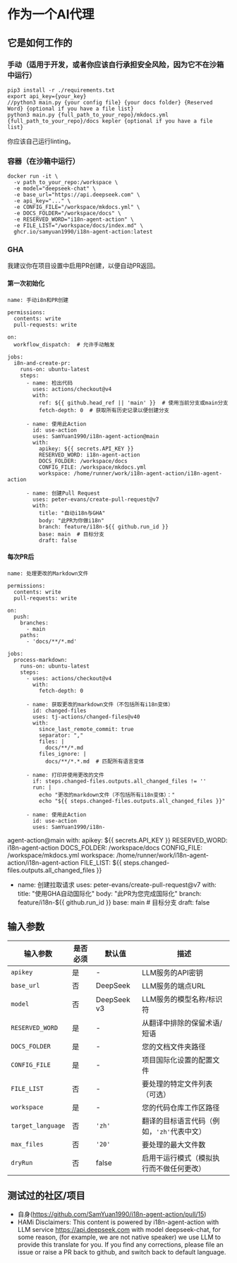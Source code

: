 # 作为一个AI代理

## 它是如何工作的

### 手动（适用于开发，或者你应该自行承担安全风险，因为它不在沙箱中运行）

```
pip3 install -r ./requirements.txt
export api_key={your_key}
//python3 main.py {your config file} {your docs folder} {Reserved Word} {optional if you have a file list}
python3 main.py {full_path_to_your_repo}/mkdocs.yml {full_path_to_your_repo}/docs kepler {optional if you have a file list}
```

你应该自己运行linting。

### 容器（在沙箱中运行）

```
docker run -it \
  -v path_to_your_repo:/workspace \
  -e model="deepseek-chat" \
  -e base_url="https://api.deepseek.com" \
  -e api_key="..." \
  -e CONFIG_FILE="/workspace/mkdocs.yml" \
  -e DOCS_FOLDER="/workspace/docs" \
  -e RESERVED_WORD="i18n-agent-action" \
  -e FILE_LIST="/workspace/docs/index.md" \
  ghcr.io/samyuan1990/i18n-agent-action:latest
```

### GHA

我建议你在项目设置中启用PR创建，以便自动PR返回。

#### 第一次初始化

```
name: 手动i8n和PR创建

permissions:
  contents: write
  pull-requests: write

on:
  workflow_dispatch:  # 允许手动触发

jobs:
  i8n-and-create-pr:
    runs-on: ubuntu-latest
    steps:
      - name: 检出代码
        uses: actions/checkout@v4
        with:
          ref: ${{ github.head_ref || 'main' }}  # 使用当前分支或main分支
          fetch-depth: 0  # 获取所有历史记录以便创建分支

      - name: 使用此Action
        id: use-action
        uses: SamYuan1990/i18n-agent-action@main
        with:
          apikey: ${{ secrets.API_KEY }}
          RESERVED_WORD: i18n-agent-action
          DOCS_FOLDER: /workspace/docs
          CONFIG_FILE: /workspace/mkdocs.yml
          workspace: /home/runner/work/i18n-agent-action/i18n-agent-action

      - name: 创建Pull Request
        uses: peter-evans/create-pull-request@v7
        with:
          title: "自动i18n与GHA"
          body: "此PR为你做i18n"
          branch: feature/i18n-${{ github.run_id }}
          base: main  # 目标分支
          draft: false
```

#### 每次PR后

```
name: 处理更改的Markdown文件

permissions:
  contents: write
  pull-requests: write

on:
  push:
    branches:
      - main
    paths:
      - 'docs/**/*.md'

jobs:
  process-markdown:
    runs-on: ubuntu-latest
    steps:
      - uses: actions/checkout@v4
        with:
          fetch-depth: 0

      - name: 获取更改的markdown文件（不包括所有i18n变体）
        id: changed-files
        uses: tj-actions/changed-files@v40
        with:
          since_last_remote_commit: true
          separator: ","
          files: |
            docs/**/*.md
          files_ignore: |
            docs/**/*.*.md  # 匹配所有语言变体

      - name: 打印并使用更改的文件
        if: steps.changed-files.outputs.all_changed_files != ''
        run: |
          echo "更改的markdown文件（不包括所有i18n变体）："
          echo "${{ steps.changed-files.outputs.all_changed_files }}"

      - name: 使用此Action
        id: use-action
        uses: SamYuan1990/i18n-
```
agent-action@main
    with:
      apikey: ${{ secrets.API_KEY }}
      RESERVED_WORD: i18n-agent-action
      DOCS_FOLDER: /workspace/docs
      CONFIG_FILE: /workspace/mkdocs.yml
      workspace: /home/runner/work/i18n-agent-action/i18n-agent-action
      FILE_LIST: ${{ steps.changed-files.outputs.all_changed_files }}

  - name: 创建拉取请求
    uses: peter-evans/create-pull-request@v7
    with:
      title: "使用GHA自动国际化"
      body: "此PR为您完成国际化"
      branch: feature/i18n-${{ github.run_id }}
      base: main  # 目标分支
      draft: false

## 输入参数

| 输入参数       | 是否必须 | 默认值        | 描述                          |
|----------------|----------|---------------|-------------------------------|
| `apikey`      | 是       | -             | LLM服务的API密钥              |
| `base_url`    | 否       | DeepSeek      | LLM服务的端点URL              |
| `model`       | 否       | DeepSeek v3   | LLM服务的模型名称/标识符      |
| `RESERVED_WORD` | 是     | -             | 从翻译中排除的保留术语/短语   |
| `DOCS_FOLDER` | 是       | -             | 您的文档文件夹路径            |
| `CONFIG_FILE` | 是       | -             | 项目国际化设置的配置文件      |
| `FILE_LIST`   | 否       | -             | 要处理的特定文件列表（可选）  |
| `workspace`   | 是       | -             | 您的代码仓库工作区路径        |
| `target_language` | 否   | `'zh'`       | 翻译的目标语言代码（例如，`'zh'`代表中文） |
| `max_files`   | 否       | `'20'`        | 要处理的最大文件数            |
| `dryRun`      | 否       | false         | 启用干运行模式（模拟执行而不做任何更改） |

## 测试过的社区/项目

- 自身(https://github.com/SamYuan1990/i18n-agent-action/pull/15)
- HAMi
 Disclaimers: This content is powered by i18n-agent-action with LLM service https://api.deepseek.com with model deepseek-chat, for some reason, (for example, we are not native speaker) we use LLM to provide this translate for you. If you find any corrections, please file an issue or raise a PR back to github, and switch back to default language.